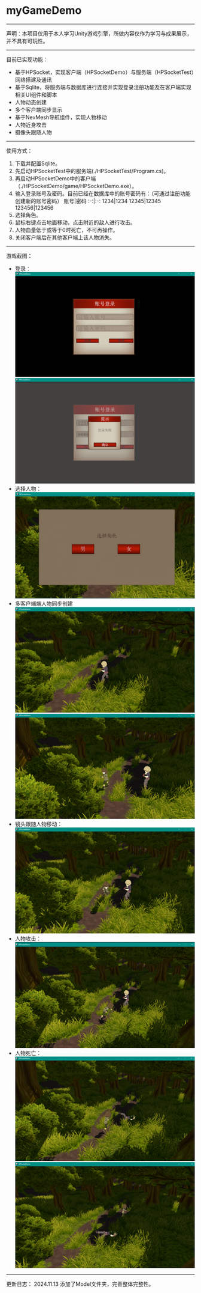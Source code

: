 # myGameDemo
---
声明：本项目仅用于本人学习Unity游戏引擎，所做内容仅作为学习与成果展示，并不具有可玩性。

---
目前已实现功能：
- 基于HPSocket，实现客户端（HPSocketDemo）与服务端（HPSocketTest）网络搭建及通讯
- 基于Sqlite，将服务端与数据库进行连接并实现登录注册功能及在客户端实现相关UI组件和脚本
- 人物动态创建
- 多个客户端同步显示
- 基于NevMesh导航组件，实现人物移动
- 人物近身攻击
- 摄像头跟随人物

---
使用方式：
1. 下载并配置Sqlite。
2. 先启动HPSocketTest中的服务端(./HPSocketTest/Program.cs)。
3. 再启动HPSocketDemo中的客户端（./HPSocketDemo/game/HPSocketDemo.exe）。
4. 输入登录账号及密码。目前已经在数据库中的账号密码有：（可通过注册功能创建新的账号密码）
    账号|密码
    :-:|:-:
    1234|1234
    12345|12345
    123456|123456
5. 选择角色。
6. 鼠标右键点击地面移动，点击附近的敌人进行攻击。
7. 人物血量低于或等于0时死亡，不可再操作。
8. 关闭客户端后在其他客户端上该人物消失。

---
游戏截图：
- 登录：
![登录-1](./Picture/Login-1.png)
![登录-2](./Picture/Login-2.png)
- 选择人物：
![选择人物](./Picture/SelectRole.png)
- 多客户端端人物同步创建
![创建人物-1](./Picture/CreateRole-1.png)
![创建人物-1](./Picture/CreataRole-2.png)
- 镜头跟随人物移动：
![人物移动](./Picture/Move.png)
- 人物攻击：
![人物攻击](./Picture/Attack.png)
- 人物死亡：
![人物死亡-1](./Picture/Death-1.png)
![人物死亡-1](./Picture/Death-2.png)

---
更新日志：
2024.11.13
添加了Model文件夹，完善整体完整性。